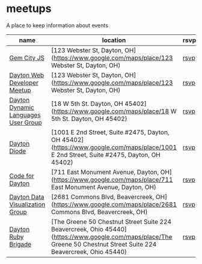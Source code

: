 # meetups

A place to keep information about events

name|location|rsvp|phone|twitter|github
-----|-----|-----|-----|-----|-----
[Gem City JS](http://gemcityjs.com/)|[123 Webster St, Dayton, OH](https://www.google.com/maps/place/123 Webster St, Dayton, OH)|[rsvp](https://www.eventbrite.com/e/gem-city-js-tickets-15258648027)|[9374010915](tel:+9374010915)|[@gemcityjs](https://twitter.com/gemcityjs)|[gemcityjs](https://github.com/gemcityjs)
[Dayton Web Developer Meetup](http://www.meetup.com/dayton-web-developers/)|[123 Webster St, Dayton, OH](https://www.google.com/maps/place/123 Webster St, Dayton, OH)|[rsvp](http://www.meetup.com/dayton-web-developers/events/)|[9374010915](tel:+9374010915)||[](https://github.com/)
[Dayton Dynamic Languages User Group](http://dayton-dynamic.github.io/)|[18 W 5th St. Dayton, OH 45402](https://www.google.com/maps/place/18 W 5th St. Dayton, OH 45402)|[rsvp](http://www.meetup.com/Dayton-Dynamic-Languages-User-Group/events)|[9374616283](tel:+9374616283)||[](https://github.com/)
[Dayton Diode](http://www.daytondiode.org/)|[1001 E 2nd Street, Suite #2475, Dayton, OH 45402](https://www.google.com/maps/place/1001 E 2nd Street, Suite #2475, Dayton, OH 45402)|[rsvp](http://www.meetup.com/d8ndiode/events/)|[](tel:+)||[](https://github.com/)
[Code for Dayton](http://codefordayton.org/)|[711 East Monument Avenue, Dayton, OH](https://www.google.com/maps/place/711 East Monument Avenue, Dayton, OH)|[rsvp](http://www.meetup.com/Code-for-Dayton/events/)|[](tel:+)|[@davecaraway](https://twitter.com/davecaraway)|[codefordayton](https://github.com/codefordayton)
[Dayton Data Visualization Group](http://www.meetup.com/daytondv/)|[2681 Commons Blvd, Beavercreek, OH](https://www.google.com/maps/place/2681 Commons Blvd, Beavercreek, OH)|[rsvp](http://www.meetup.com/daytondv/events/)|[](tel:+)|[@daytondv](https://twitter.com/daytondv)|[](https://github.com/)
[Dayton Ruby Brigade](http://www.daytonrb.com/)|[The Greene 50 Chestnut Street Suite 224 Beavercreek, Ohio 45440](https://www.google.com/maps/place/The Greene 50 Chestnut Street Suite 224 Beavercreek, Ohio 45440)|[rsvp](http://www.meetup.com/daytonrb/events/)|[](tel:+)|[@DaytonRuby](https://twitter.com/DaytonRuby)|[daytonrb](https://github.com/daytonrb)

